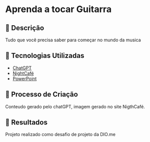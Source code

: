 # Aprenda a tocar Guitarra

## 📒 Descrição
Tudo que você precisa saber para começar no mundo da musica

## 🤖 Tecnologias Utilizadas
 - [ChatGPT](https://https://chatgpt.com/)
 - [NightCafé](https://creator.nightcafe.studio/)
 - [PowerPoint](https:/https://www.microsoft.com/pt-br/microsoft-365/powerpoint)


## 🧐 Processo de Criação
Conteudo gerado pelo chatGPT, imagem gerado no site NigthCafé.

## 🚀 Resultados
Projeto realizado como desafio de projeto da DIO.me
